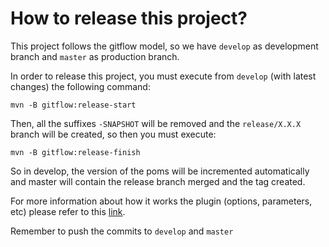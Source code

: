 # How to release this project?

This project follows the gitflow model, so we have `develop` as development branch and `master` as production branch.

In order to release this project, you must execute from `develop` (with latest changes) the following command:
```commandline
mvn -B gitflow:release-start
```
Then, all the suffixes `-SNAPSHOT` will be removed and the `release/X.X.X` branch will be created, so then you must execute:
```commandline
mvn -B gitflow:release-finish
```
So in develop, the version of the poms will be incremented automatically and master will contain the release branch merged and the tag created.

For more information about how it works the plugin (options, parameters, etc) please refer to this [link](https://github.com/aleksandr-m/gitflow-maven-plugin).

Remember to push the commits to `develop` and `master`